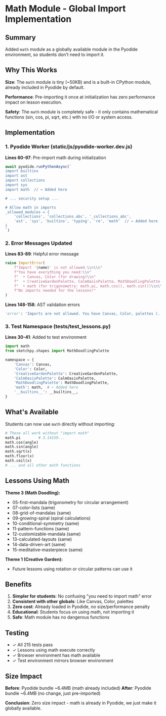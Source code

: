 # Math Module - Global Import Implementation

## Summary

Added `math` module as a globally available module in the Pyodide environment, so students don't need to import it.

## Why This Works

**Size**: The `math` module is tiny (~50KB) and is a built-in CPython module, already included in Pyodide by default.

**Performance**: Pre-importing it once at initialization has zero performance impact on lesson execution.

**Safety**: The `math` module is completely safe - it only contains mathematical functions (sin, cos, pi, sqrt, etc.) with no I/O or system access.

## Implementation

### 1. Pyodide Worker (static/js/pyodide-worker.dev.js)

**Lines 60-97**: Pre-import math during initialization
```javascript
await pyodide.runPythonAsync(`
import builtins
import ast
import collections
import sys
import math  // ← Added here

# ... security setup ...

# Allow math in imports
_allowed_modules = {
    'collections', 'collections.abc', '_collections_abc',
    'ast', 'sys', 'builtins', 'typing', 're', 'math'  // ← Added here
}
`)
```

### 2. Error Messages Updated

**Lines 83-89**: Helpful error message
```python
raise ImportError(
    f"Import '{name}' is not allowed.\\n\\n"
    f"You have everything you need:\\n"
    f"  • Canvas, Color (for drawing)\\n"
    f"  • CreativeGardenPalette, CalmOasisPalette, MathDoodlingPalette (color palettes)\\n"
    f"  • math (for trigonometry: math.pi, math.cos(), math.sin())\\n\\n"  // ← Added
    f"No imports needed for the lessons!"
)
```

**Lines 148-158**: AST validation errors
```python
'error': 'Imports are not allowed. You have Canvas, Color, palettes (...), and math already loaded!'
```

### 3. Test Namespace (tests/test_lessons.py)

**Lines 30-41**: Added to test environment
```python
import math
from sketchpy.shapes import MathDoodlingPalette

namespace = {
    'Canvas': Canvas,
    'Color': Color,
    'CreativeGardenPalette': CreativeGardenPalette,
    'CalmOasisPalette': CalmOasisPalette,
    'MathDoodlingPalette': MathDoodlingPalette,
    'math': math,  # ← Added here
    '__builtins__': __builtins__,
}
```

## What's Available

Students can now use `math` directly without importing:

```python
# These all work without "import math"
math.pi        # 3.14159...
math.cos(angle)
math.sin(angle)
math.sqrt(x)
math.floor(x)
math.ceil(x)
# ... and all other math functions
```

## Lessons Using Math

**Theme 3 (Math Doodling):**
- 05-first-mandala (trigonometry for circular arrangement)
- 07-color-lists (same)
- 08-grid-of-mandalas (same)
- 09-growing-spiral (spiral calculations)
- 10-conditional-symmetry (same)
- 11-pattern-functions (same)
- 12-customizable-mandala (same)
- 13-calculated-layouts (same)
- 14-data-driven-art (same)
- 15-meditative-masterpiece (same)

**Theme 1 (Creative Garden):**
- Future lessons using rotation or circular patterns can use it

## Benefits

1. **Simpler for students**: No confusing "you need to import math" error
2. **Consistent with other globals**: Like Canvas, Color, palettes
3. **Zero cost**: Already loaded in Pyodide, no size/performance penalty
4. **Educational**: Students focus on using math, not importing it
5. **Safe**: Math module has no dangerous functions

## Testing

- ✓ All 215 tests pass
- ✓ Lessons using math execute correctly
- ✓ Browser environment has math available
- ✓ Test environment mirrors browser environment

## Size Impact

**Before**: Pyodide bundle ~6.4MB (math already included)
**After**: Pyodide bundle ~6.4MB (no change, just pre-imported)

**Conclusion**: Zero size impact - math is already in Pyodide, we just make it globally available.

